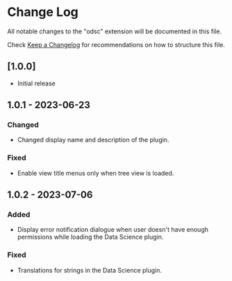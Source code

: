 # Change Log

All notable changes to the "odsc" extension will be documented in this file.

Check [Keep a Changelog](http://keepachangelog.com/) for recommendations on how to structure this file.

## [1.0.0]

- Initial release

## 1.0.1 - 2023-06-23

### Changed

- Changed display name and description of the plugin.

### Fixed

- Enable view title menus only when tree view is loaded.

## 1.0.2 - 2023-07-06

### Added

- Display error notification dialogue when user doesn't have enough permissions while loading the Data Science plugin.

### Fixed

- Translations for strings in the Data Science plugin.